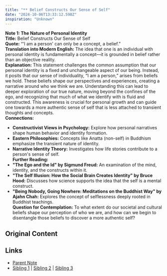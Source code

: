 ```yaml
---
title: "** Belief Constructs Our Sense of Self"
date: "2024-10-06T13:33:12.598Z"
inspiration: "Unknown"
---
```


  
**Note 1: The Nature of Personal Identity**  
**Title:** Belief Constructs Our Sense of Self  
**Quote:** “'I am a person' can only be a concept, a belief.”  
**Translation into Modern English:** The idea that one is an individual with personal identity is fundamentally a concept—it is grounded in belief rather than an objective reality.  
**Explanation:** This statement challenges the common assumption that our personal identity is a fixed and unchangeable aspect of our being. Instead, it posits that our sense of individuality, “I am a person,” arises from beliefs we hold. These beliefs shape our perspectives and experiences, creating a narrative around who we think we are. Understanding this can lead to deeper exploration of our true nature, moving beyond the confines of the ego, and recognizing that much of what we identify with is fluid and constructed. This awareness is crucial for personal growth and can guide one towards a more authentic sense of self that is less attached to transient thoughts and concepts.  
**Connections:**  
- **Constructivist Views in Psychology:** Explore how personal narratives shape human behavior and identity formation.  
- **Eastern Philosophies:** Concepts like Anatta (non-self) in Buddhism emphasize the transient nature of identity.  
- **Narrative Identity Theory:** Investigates how life stories contribute to a person's sense of self.  
**Further Reading:**  
- **"The Ego and the Id" by Sigmund Freud:** An examination of the mind, identity, and the constructs within it.  
- **"The Self Illusion: How the Social Brain Creates Identity" by Bruce Hood:** Discusses how science supports the idea that the self is a mental construct.  
- **"Being Nobody, Going Nowhere: Meditations on the Buddhist Way" by Ajahn Chah:** Explores the concept of selflessness deeply rooted in Buddhist teachings.  
**Question for Contemplation:** To what extent do our societal and cultural beliefs shape our perception of who we are, and how can we begin to disentangle those beliefs to discover a more authentic self?  


## Original Content



## Links

- [Parent Note](/parent-note.md)
- [Sibling 1](/zettel1.md) | [Sibling 2](/zettel2.md) | [Sibling 3](/zettel3.md)
